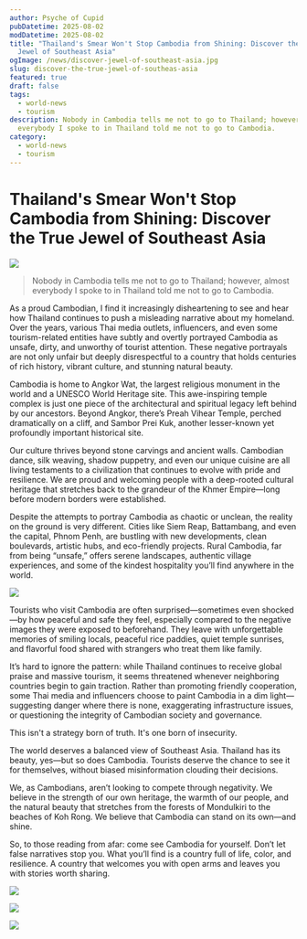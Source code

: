 ```yaml
---
author: Psyche of Cupid
pubDatetime: 2025-08-02
modDatetime: 2025-08-02
title: "Thailand's Smear Won't Stop Cambodia from Shining: Discover the True
  Jewel of Southeast Asia"
ogImage: /news/discover-jewel-of-southeast-asia.jpg
slug: discover-the-true-jewel-of-southeas-asia
featured: true
draft: false
tags:
  - world-news
  - tourism
description: Nobody in Cambodia tells me not to go to Thailand; however, almost
  everybody I spoke to in Thailand told me not to go to Cambodia.
category:
  - world-news
  - tourism
---
```

# **Thailand's Smear Won't Stop Cambodia from Shining: Discover the True Jewel of Southeast Asia**

![](/news/discover-jewel-of-southeast-asia.jpg)

> Nobody in Cambodia tells me not to go to Thailand; however, almost everybody I spoke to in Thailand told me not to go to Cambodia.

As a proud Cambodian, I find it increasingly disheartening to see and hear how Thailand continues to push a misleading narrative about my homeland. Over the years, various Thai media outlets, influencers, and even some tourism-related entities have subtly and overtly portrayed Cambodia as unsafe, dirty, and unworthy of tourist attention. These negative portrayals are not only unfair but deeply disrespectful to a country that holds centuries of rich history, vibrant culture, and stunning natural beauty.

Cambodia is home to Angkor Wat, the largest religious monument in the world and a UNESCO World Heritage site. This awe-inspiring temple complex is just one piece of the architectural and spiritual legacy left behind by our ancestors. Beyond Angkor, there’s Preah Vihear Temple, perched dramatically on a cliff, and Sambor Prei Kuk, another lesser-known yet profoundly important historical site.

Our culture thrives beyond stone carvings and ancient walls. Cambodian dance, silk weaving, shadow puppetry, and even our unique cuisine are all living testaments to a civilization that continues to evolve with pride and resilience. We are proud and welcoming people with a deep-rooted cultural heritage that stretches back to the grandeur of the Khmer Empire—long before modern borders were established.

Despite the attempts to portray Cambodia as chaotic or unclean, the reality on the ground is very different. Cities like Siem Reap, Battambang, and even the capital, Phnom Penh, are bustling with new developments, clean boulevards, artistic hubs, and eco-friendly projects. Rural Cambodia, far from being “unsafe,” offers serene landscapes, authentic village experiences, and some of the kindest hospitality you’ll find anywhere in the world.

![](/news/phnompenh-city-view.jpg)

Tourists who visit Cambodia are often surprised—sometimes even shocked—by how peaceful and safe they feel, especially compared to the negative images they were exposed to beforehand. They leave with unforgettable memories of smiling locals, peaceful rice paddies, quiet temple sunrises, and flavorful food shared with strangers who treat them like family.

It’s hard to ignore the pattern: while Thailand continues to receive global praise and massive tourism, it seems threatened whenever neighboring countries begin to gain traction. Rather than promoting friendly cooperation, some Thai media and influencers choose to paint Cambodia in a dim light—suggesting danger where there is none, exaggerating infrastructure issues, or questioning the integrity of Cambodian society and governance.

This isn't a strategy born of truth. It's one born of insecurity.

The world deserves a balanced view of Southeast Asia. Thailand has its beauty, yes—but so does Cambodia. Tourists deserve the chance to see it for themselves, without biased misinformation clouding their decisions.

We, as Cambodians, aren’t looking to compete through negativity. We believe in the strength of our own heritage, the warmth of our people, and the natural beauty that stretches from the forests of Mondulkiri to the beaches of Koh Rong. We believe that Cambodia can stand on its own—and shine.

So, to those reading from afar: come see Cambodia for yourself. Don’t let false narratives stop you. What you’ll find is a country full of life, color, and resilience. A country that welcomes you with open arms and leaves you with stories worth sharing.

![](/news/photo_2025-08-02%2021.52.10.jpeg)

![](/news/IMG_6837.JPG)

![](/news/IMG_6838.JPG)
